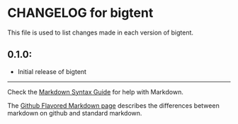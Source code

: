 # CHANGELOG for bigtent

This file is used to list changes made in each version of bigtent.

## 0.1.0:

* Initial release of bigtent

- - -
Check the [Markdown Syntax Guide](http://daringfireball.net/projects/markdown/syntax) for help with Markdown.

The [Github Flavored Markdown page](http://github.github.com/github-flavored-markdown/) describes the differences between markdown on github and standard markdown.
